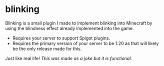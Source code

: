 # blinking
Blinking is a small plugin I made to implement blinking into Minecraft by using the blindness effect already implemented into the game.
- Requires your server to support Spigot plugins.
- Requires the primary version of your server to be 1.20 as that will likely be the only release made for this.

Just like real life!
*This was made as a joke but it is functional.*

